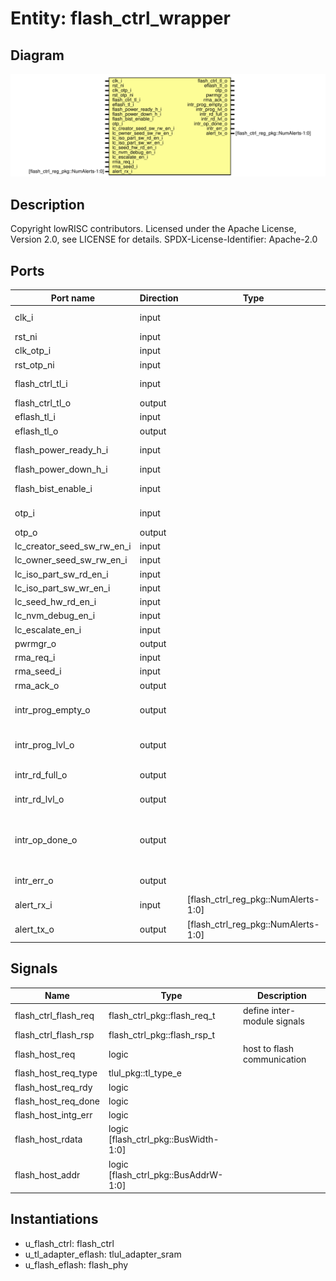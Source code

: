 # Entity: flash_ctrl_wrapper
## Diagram
![Diagram](flash_ctrl_wrapper.svg "Diagram")
## Description
Copyright lowRISC contributors.
 Licensed under the Apache License, Version 2.0, see LICENSE for details.
 SPDX-License-Identifier: Apache-2.0
 
## Ports
| Port name                  | Direction | Type                                | Description                               |
| -------------------------- | --------- | ----------------------------------- | ----------------------------------------- |
| clk_i                      | input     |                                     | Clock and Reset                           |
| rst_ni                     | input     |                                     |                                           |
| clk_otp_i                  | input     |                                     |                                           |
| rst_otp_ni                 | input     |                                     |                                           |
| flash_ctrl_tl_i            | input     |                                     | Bus Interface                             |
| flash_ctrl_tl_o            | output    |                                     |                                           |
| eflash_tl_i                | input     |                                     |                                           |
| eflash_tl_o                | output    |                                     |                                           |
| flash_power_ready_h_i      | input     |                                     | Analog Interface                          |
| flash_power_down_h_i       | input     |                                     |                                           |
| flash_bist_enable_i        | input     |                                     | DFT Interface                             |
| otp_i                      | input     |                                     | OTP interface                             |
| otp_o                      | output    |                                     |                                           |
| lc_creator_seed_sw_rw_en_i | input     |                                     |                                           |
| lc_owner_seed_sw_rw_en_i   | input     |                                     |                                           |
| lc_iso_part_sw_rd_en_i     | input     |                                     |                                           |
| lc_iso_part_sw_wr_en_i     | input     |                                     |                                           |
| lc_seed_hw_rd_en_i         | input     |                                     |                                           |
| lc_nvm_debug_en_i          | input     |                                     |                                           |
| lc_escalate_en_i           | input     |                                     |                                           |
| pwrmgr_o                   | output    |                                     |                                           |
| rma_req_i                  | input     |                                     |                                           |
| rma_seed_i                 | input     |                                     |                                           |
| rma_ack_o                  | output    |                                     |                                           |
| intr_prog_empty_o          | output    |                                     | Program fifo is empty                     |
| intr_prog_lvl_o            | output    |                                     | Program fifo is empty                     |
| intr_rd_full_o             | output    |                                     | Read fifo is full                         |
| intr_rd_lvl_o              | output    |                                     | Read fifo is full                         |
| intr_op_done_o             | output    |                                     | Requested flash operation (wr/erase) done |
| intr_err_o                 | output    |                                     | ERR_CODE is non-zero                      |
| alert_rx_i                 | input     | [flash_ctrl_reg_pkg::NumAlerts-1:0] |                                           |
| alert_tx_o                 | output    | [flash_ctrl_reg_pkg::NumAlerts-1:0] |                                           |
## Signals
| Name                 | Type                                 | Description                  |
| -------------------- | ------------------------------------ | ---------------------------- |
| flash_ctrl_flash_req | flash_ctrl_pkg::flash_req_t          | define inter-module signals  |
| flash_ctrl_flash_rsp | flash_ctrl_pkg::flash_rsp_t          |                              |
| flash_host_req       | logic                                | host to flash communication  |
| flash_host_req_type  | tlul_pkg::tl_type_e                  |                              |
| flash_host_req_rdy   | logic                                |                              |
| flash_host_req_done  | logic                                |                              |
| flash_host_intg_err  | logic                                |                              |
| flash_host_rdata     | logic [flash_ctrl_pkg::BusWidth-1:0] |                              |
| flash_host_addr      | logic [flash_ctrl_pkg::BusAddrW-1:0] |                              |
## Instantiations
- u_flash_ctrl: flash_ctrl
- u_tl_adapter_eflash: tlul_adapter_sram
- u_flash_eflash: flash_phy
